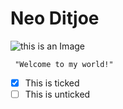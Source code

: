# Neo Ditjoe
![this is an Image](https://i.pinimg.com/564x/ac/08/88/ac0888f456937bc6104ccbe00b29a49b.jpg)
``` 
 "Welcome to my world!"
```
- [x] This is ticked
- [ ] This is unticked
